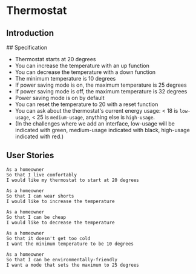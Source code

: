 # Thermostat

## Introduction

## Specification

* Thermostat starts at 20 degrees
* You can increase the temperature with an up function
* You can decrease the temperature with a down function
* The minimum temperature is 10 degrees
* If power saving mode is on, the maximum temperature is 25 degrees
* If power saving mode is off, the maximum temperature is 32 degrees
* Power saving mode is on by default
* You can reset the temperature to 20 with a reset function
* You can ask about the thermostat's current energy usage: < 18 is `low-usage`, < 25 is `medium-usage`, anything else is `high-usage`.
* (In the challenges where we add an interface, low-usage will be indicated with green, medium-usage indicated with black, high-usage indicated with red.)

## User Stories
```
As a homeowner
So that I live comfortably
I would like my thermostat to start at 20 degrees
```
```
As a homeowner
So that I can wear shorts
I would like to increase the temperature
```
```
As a homeowner
So that I can be cheap
I would like to decrease the temperature
```
```
As a homeowner
So that it doesn't get too cold
I want the minimum temperature to be 10 degrees
```
```
As a homeowner
So that I can be environmentally-friendly
I want a mode that sets the maximum to 25 degrees
```